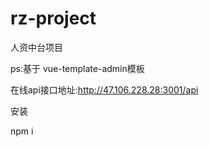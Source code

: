 # rz-project
人资中台项目

ps:基于 vue-template-admin模板

在线api接口地址:http://47.106.228.28:3001/api

安装

npm  i

